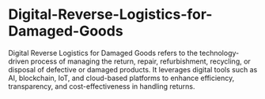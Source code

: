 # Digital-Reverse-Logistics-for-Damaged-Goods
Digital Reverse Logistics for Damaged Goods refers to the technology-driven process of managing the return, repair, refurbishment, recycling, or disposal of defective or damaged products. It leverages digital tools such as AI, blockchain, IoT, and cloud-based platforms to enhance efficiency, transparency, and cost-effectiveness in handling returns.
